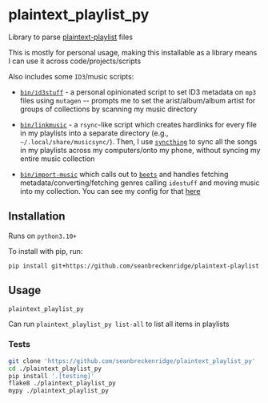 # plaintext_playlist_py

Library to parse [plaintext-playlist](https://github.com/seanbreckenridge/plaintext-playlist) files

This is mostly for personal usage, making this installable as a library means I can use it across code/projects/scripts

Also includes some `ID3`/music scripts:

- [`bin/id3stuff`](bin/id3stuff) - a personal opinionated script to set ID3 metadata on `mp3` files using `mutagen` -- prompts me to set the arist/album/album artist for groups of collections by scanning my music directory
- [`bin/linkmusic`](bin/linkmusic) - a `rsync`-like script which creates hardlinks for every file in my playlists into a separate directory (e.g., `~/.local/share/musicsync/`). Then, I use [`syncthing`](https://github.com/syncthing/syncthing) to sync all the songs in my playlists across my computers/onto my phone, without syncing my entire music collection

- [`bin/import-music`](bin/import-music) which calls out to [`beets`](https://beets.io/) and handles fetching metadata/converting/fetching genres calling `idestuff` and moving music into my collection. You can see my config for that [here](https://sean.fish/d/.config/beets/config.yaml?redirect)

## Installation

Runs on `python3.10+`

To install with pip, run:

    pip install git+https://github.com/seanbreckenridge/plaintext-playlist

## Usage

`plaintext_playlist_py`

Can run `plaintext_playlist_py list-all` to list all items in playlists

### Tests

```bash
git clone 'https://github.com/seanbreckenridge/plaintext_playlist_py'
cd ./plaintext_playlist_py
pip install '.[testing]'
flake8 ./plaintext_playlist_py
mypy ./plaintext_playlist_py
```
